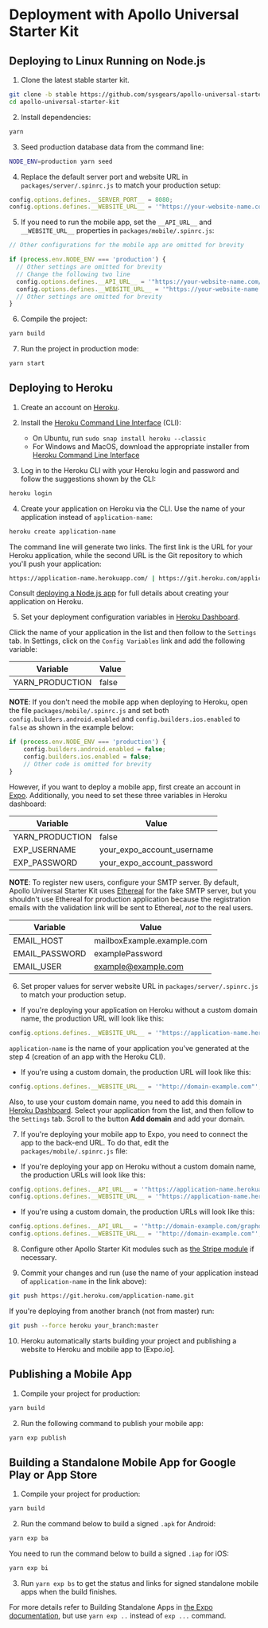 # Deployment with Apollo Universal Starter Kit

## Deploying to Linux Running on Node.js

1. Clone the latest stable starter kit.

```bash
git clone -b stable https://github.com/sysgears/apollo-universal-starter-kit.git
cd apollo-universal-starter-kit
```

2. Install dependencies:

```bash
yarn
```

3. Seed production database data from the command line:

```bash
NODE_ENV=production yarn seed
```

4. Replace the default server port and website URL in `packages/server/.spinrc.js` to match your production setup: 

```javascript
config.options.defines.__SERVER_PORT__ = 8080;
config.options.defines.__WEBSITE_URL__ = '"https://your-website-name.com"';
``` 

5. If you need to run the mobile app, set the `__API_URL__` and `__WEBSITE_URL__` properties in 
`packages/mobile/.spinrc.js`:

```javascript
// Other configurations for the mobile app are omitted for brevity

if (process.env.NODE_ENV === 'production') {
  // Other settings are omitted for brevity
  // Change the following two line
  config.options.defines.__API_URL__ = '"https://your-website-name.com/graphql"';
  config.options.defines.__WEBSITE_URL__ = '"https://your-website-name.com"';
  // Other settings are omitted for brevity
}
```

6. Compile the project:

```bash
yarn build
```

7. Run the project in production mode:

```bash
yarn start
```

## Deploying to Heroku

1. Create an account on [Heroku].

2. Install the [Heroku Command Line Interface] (CLI):
    
    - On Ubuntu, run `sudo snap install heroku --classic`
    - For Windows and MacOS, download the appropriate installer from [Heroku Command Line Interface]

3. Log in to the Heroku CLI with your Heroku login and password and follow the suggestions shown by the CLI:

```bash
heroku login
```

4. Create your application on Heroku via the CLI. Use the name of your application instead of `application-name`:

```bash
heroku create application-name
```

The command line will generate two links. The first link is the URL for your Heroku application, while the second URL is 
the Git repository to which you'll push your application:

```bash
https://application-name.herokuapp.com/ | https://git.heroku.com/application-name.git
```
Consult [deploying a Node.js app] for full details about creating your application on Heroku.
 
5. Set your deployment configuration variables in [Heroku Dashboard]. 

Click the name of your application in the list and then follow to the `Settings` tab. In Settings, click on the 
`Config Variables` link and add the following variable: 

| Variable        | Value |
| --------------- | ----- |
| YARN_PRODUCTION | false |

**NOTE**: If you don't need the mobile app when deploying to Heroku, open the file `packages/mobile/.spinrc.js` and set 
both `config.builders.android.enabled` and `config.builders.ios.enabled` to `false` as shown in the example below:
          
```javascript
if (process.env.NODE_ENV === 'production') {
    config.builders.android.enabled = false;
    config.builders.ios.enabled = false;
    // Other code is omitted for brevity
}
```
 
However, if you want to deploy a mobile app, first create an account in [Expo]. Additionally, you need to set these 
three variables in Heroku dashboard:

| Variable        | Value                      |
| --------------- | -------------------------- |
| YARN_PRODUCTION | false                      |
| EXP_USERNAME    | your_expo_account_username | 
| EXP_PASSWORD    | your_expo_account_password |
    
**NOTE**: To register new users, configure your SMTP server. By default, Apollo Universal Starter Kit uses [Ethereal] 
for the fake SMTP server, but you shouldn't use Ethereal for production application because the registration emails with 
the validation link will be sent to Ethereal, _not_ to the real users.

| Variable       | Value                      |
| -------------- | -------------------------- |
| EMAIL_HOST     | mailboxExample.example.com | 
| EMAIL_PASSWORD | examplePassword            |
| EMAIL_USER     | example@example.com        | 

6. Set proper values for server website URL in `packages/server/.spinrc.js` to match your production setup.
 
- If you're deploying your application on Heroku without a custom domain name, the production URL will look like this:

```javascript
config.options.defines.__WEBSITE_URL__ = '"https://application-name.herokuapp.com"';
```

`application-name` is the name of your application you've generated at the step 4 (creation of an app with the Heroku 
CLI).

- If you're using a custom domain, the production URL will look like this:

```javascript
config.options.defines.__WEBSITE_URL__ = '"http://domain-example.com"';
```

Also, to use your custom domain name, you need to add this domain in [Heroku Dashboard]. Select your application from
the list, and then follow to the `Settings` tab. Scroll to the button **Add domain** and add your domain.  

7. If you're deploying your mobile app to Expo, you need to connect the app to the back-end URL. To do that, edit the 
`packages/mobile/.spinrc.js` file:

- If you're deploying your app on Heroku without a custom domain name, the production URLs will look like this:

```javascript
config.options.defines.__API_URL__ = '"https://application-name.herokuapp.com/graphql"';
config.options.defines.__WEBSITE_URL__ = '"https://application-name.herokuapp.com"';
```

- If you're using a custom domain, the production URLs will look like this:

```javascript
config.options.defines.__API_URL__ = '"http://domain-example.com/graphql"';
config.options.defines.__WEBSITE_URL__ = '"http://domain-example.com"';
```

8. Configure other Apollo Starter Kit modules such as [the Stripe module] if necessary.

9. Commit your changes and run (use the name of your application instead of `application-name` in the link above):
 
```bash
git push https://git.heroku.com/application-name.git
```

If you're deploying from another branch (not from master) run:
 
```bash
git push --force heroku your_branch:master
```

10. Heroku automatically starts building your project and publishing a website to Heroku and mobile app to [Expo.io].

## Publishing a Mobile App

1. Compile your project for production:

```bash
yarn build
```

2. Run the following command to publish your mobile app:

```bash
yarn exp publish
```

## Building a Standalone Mobile App for Google Play or App Store

1. Compile your project for production:

```bash
yarn build
```
 
2. Run the command below to build a signed `.apk` for Android:

```bash
yarn exp ba
```

You need to run the command below to build a signed `.iap` for iOS:

```bash
yarn exp bi
```

3. Run `yarn exp bs` to get the status and links for signed standalone mobile apps when the build finishes. 

For more details refer to Building Standalone Apps in [the Expo documentation], but use `yarn exp ..` instead of 
`exp ...` command.

[heroku]: https://heroku.com
[deploying a Node.js app]: https://devcenter.heroku.com/articles/getting-started-with-nodejs
[heroku dashboard]: https://dashboard.heroku.com/apps
[heroku command line interface]: https://devcenter.heroku.com/articles/getting-started-with-nodejs#set-up
[heroku sign up]: https://signup.heroku.com/dc
[expo]: https://expo.io
[genymotion]: https://www.genymotion.com
[xcode]: https://developer.apple.com/xcode/
[virtualbox]: https://www.virtualbox.org/wiki/Downloads
[android studio]: https://developer.android.com/studio/
[ethereal]: https://ethereal.email/
[README.md]: https://github.com/sysgears/apollo-universal-starter-kit/blob/master/README.md
[the Expo documentation]: https://docs.expo.io/versions/latest/
[Features and Modules]: https://github.com/sysgears/apollo-universal-starter-kit/wiki/Features-and-Modules
[the Stripe module]: https://github.com/sysgears/apollo-universal-starter-kit/blob/master/docs/modules/stripeSubscription.md